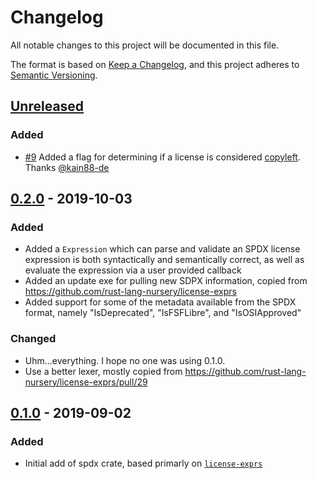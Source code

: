 # Changelog
All notable changes to this project will be documented in this file.

The format is based on [Keep a Changelog](https://keepachangelog.com/en/1.0.0/),
and this project adheres to [Semantic Versioning](https://semver.org/spec/v2.0.0.html).

## [Unreleased]
### Added
- [#9](https://github.com/EmbarkStudios/spdx/pull/9) Added a flag for determining if a license is considered [copyleft](https://en.wikipedia.org/wiki/Copyleft). Thanks [@kain88-de](https://github.com/kain88-de)

## [0.2.0] - 2019-10-03
### Added
- Added a `Expression` which can parse and validate an SPDX license expression is
both syntactically and semantically correct, as well as evaluate the expression via
a user provided callback
- Added an update exe for pulling new SDPX information, copied from https://github.com/rust-lang-nursery/license-exprs
- Added support for some of the metadata available from the SPDX format, namely "IsDeprecated", "IsFSFLibre", and "IsOSIApproved"

### Changed
- Uhm...everything. I hope no one was using 0.1.0.
- Use a better lexer, mostly copied from https://github.com/rust-lang-nursery/license-exprs/pull/29

## [0.1.0] - 2019-09-02
### Added
- Initial add of spdx crate, based primarly on [`license-exprs`](https://github.com/rust-lang-nursery/license-exprs)

[Unreleased]: https://github.com/EmbarkStudios/spdx/compare/0.2.0...HEAD
[0.2.0]: https://github.com/EmbarkStudios/cargo-deny/compare/0.1.0...0.2.0
[0.1.0]: https://github.com/EmbarkStudios/spdx/releases/tag/0.1.0
